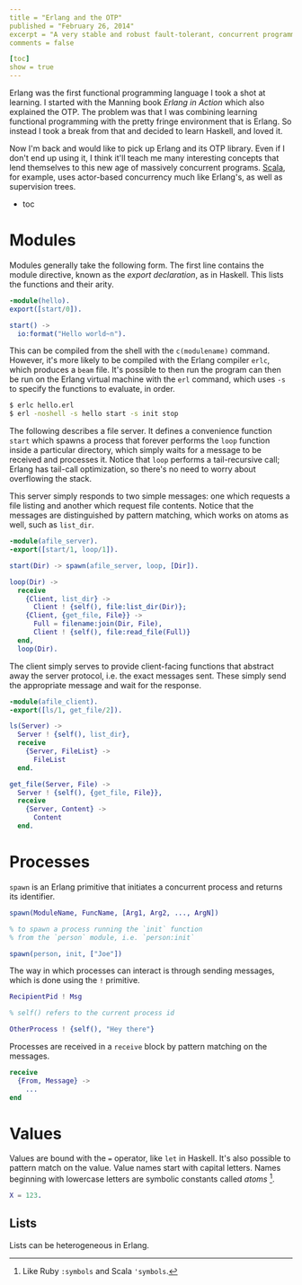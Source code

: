```yaml
---
title = "Erlang and the OTP"
published = "February 26, 2014"
excerpt = "A very stable and robust fault-tolerant, concurrent programming language"
comments = false

[toc]
show = true
---
```


Erlang was the first functional programming language I took a shot at learning. I started with the Manning book _Erlang in Action_ which also explained the OTP. The problem was that I was combining learning functional programming with the pretty fringe environment that is Erlang. So instead I took a break from that and decided to learn Haskell, and loved it.

Now I'm back and would like to pick up Erlang and its OTP library. Even if I don't end up using it, I think it'll teach me many interesting concepts that lend themselves to this new age of massively concurrent programs. [Scala], for example, uses actor-based concurrency much like Erlang's, as well as supervision trees.

[Scala]: /notes/scala/

* toc

# Modules

Modules generally take the following form. The first line contains the module directive, known as the _export declaration_, as in Haskell. This lists the functions and their arity.

``` erlang
-module(hello).
export([start/0]).

start() ->
  io:format("Hello world~n").
```

This can be compiled from the shell with the `c(modulename)` command. However, it's more likely to be compiled with the Erlang compiler `erlc`, which produces a `beam` file. It's possible to then run the program can then be run on the Erlang virtual machine with the `erl` command, which uses `-s` to specify the functions to evaluate, in order.

``` bash
$ erlc hello.erl
$ erl -noshell -s hello start -s init stop
```

The following describes a file server. It defines a convenience function `start` which spawns a process that forever performs the `loop` function inside a particular directory, which simply waits for a message to be received and processes it. Notice that `loop` performs a tail-recursive call; Erlang has tail-call optimization, so there's no need to worry about overflowing the stack.

This server simply responds to two simple messages: one which requests a file listing and another which request file contents. Notice that the messages are distinguished by pattern matching, which works on atoms as well, such as `list_dir`.

``` erlang
-module(afile_server).
-export([start/1, loop/1]).

start(Dir) -> spawn(afile_server, loop, [Dir]).

loop(Dir) ->
  receive
    {Client, list_dir} ->
      Client ! {self(), file:list_dir(Dir)};
    {Client, {get_file, File}} ->
      Full = filename:join(Dir, File),
      Client ! {self(), file:read_file(Full)}
  end,
  loop(Dir).
```

The client simply serves to provide client-facing functions that abstract away the server protocol, i.e. the exact messages sent. These simply send the appropriate message and wait for the response.

``` erlang
-module(afile_client).
-export([ls/1, get_file/2]).

ls(Server) ->
  Server ! {self(), list_dir},
  receive
    {Server, FileList} ->
      FileList
  end.

get_file(Server, File) ->
  Server ! {self(), {get_file, File}},
  receive
    {Server, Content} ->
      Content
  end.
```

# Processes

`spawn` is an Erlang primitive that initiates a concurrent process and returns its identifier.

``` erlang
spawn(ModuleName, FuncName, [Arg1, Arg2, ..., ArgN])

% to spawn a process running the `init` function
% from the `person` module, i.e. `person:init`

spawn(person, init, ["Joe"])
```

The way in which processes can interact is through sending messages, which is done using the `!` primitive.

``` erlang
RecipientPid ! Msg

% self() refers to the current process id

OtherProcess ! {self(), "Hey there"}
```

Processes are received in a `receive` block by pattern matching on the messages.

``` erlang
receive
  {From, Message} ->
    ...
end
```

# Values

Values are bound with the `=` operator, like `let` in Haskell. It's also possible to pattern match on the value. Value names start with capital letters. Names beginning with lowercase letters are symbolic constants called _atoms_ [^atoms].

[^atoms]: Like Ruby `:symbols` and Scala `'symbols`.

``` erlang
X = 123.
```

## Lists

Lists can be heterogeneous in Erlang.
